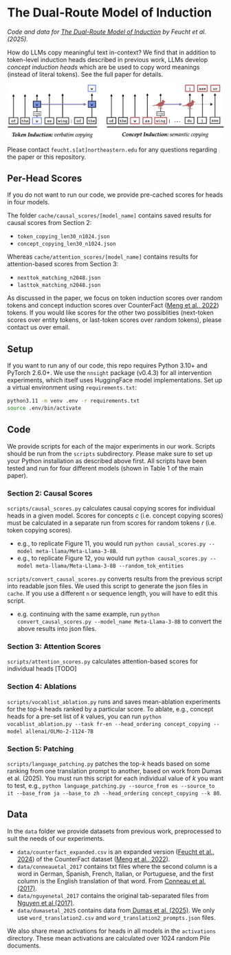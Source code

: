 # The Dual-Route Model of Induction

*Code and data for [The Dual-Route Model of Induction](https://dualroute.baulab.info) by Feucht et al. (2025).*

How do LLMs copy meaningful text in-context? We find that in addition to token-level induction heads described in previous work, LLMs develop *concept induction heads* which are be used to copy word meanings (instead of literal tokens). See the full paper for details. 

![figure1](figure1.png)

Please contact `feucht.s[at]northeastern.edu` for any questions regarding the paper or this repository. 


## Per-Head Scores
If you do not want to run our code, we provide pre-cached scores for heads in four models. 

The folder `cache/causal_scores/[model_name]` contains saved results for causal scores from Section 2:
- `token_copying_len30_n1024.json`
- `concept_copying_len30_n1024.json`

Whereas `cache/attention_scores/[model_name]` contains results for attention-based scores from Section 3:
- `nexttok_matching_n2048.json`
- `lasttok_matching_n2048.json`

As discussed in the paper, we focus on token induction scores over random tokens and concept induction scores over CounterFact ([Meng et al., 2022](https://rome.baulab.info/)) tokens. If you would like scores for the other two possiblities (next-token scores over entity tokens, or last-token scores over random tokens), please contact us over email.

## Setup 
If you want to run any of our code, this repo requires Python 3.10+ and PyTorch 2.6.0+. We use the `nnsight` package (v0.4.3) for all intervention experiments, which itself uses HuggingFace model implementations. Set up a virtual environment using `requirements.txt`:

```bash
python3.11 -m venv .env -r requirements.txt
source .env/bin/activate
```

## Code

We provide scripts for each of the major experiments in our work. Scripts should be run from the `scripts` subdirectory. Please make sure to set up your Python installation as described above first. All scripts have been tested and run for four different models (shown in Table 1 of the main paper). 

### Section 2: Causal Scores
`scripts/causal_scores.py` calculates causal copying scores for individual heads in a given model. Scores for concepts $c$ (i.e. concept copying scores) must be calculated in a separate run from scores for random tokens $r$ (i.e. token copying scores). 
- e.g., to replicate Figure 11, you would run `python causal_scores.py --model meta-llama/Meta-Llama-3-8B`. 
- e.g., to replicate Figure 12, you would run `python causal_scores.py --model meta-llama/Meta-Llama-3-8B --random_tok_entities`

`scripts/convert_causal_scores.py` converts results from the previous script into readable json files. We used this script to generate the json files in `cache`. If you use a different `n` or sequence length, you will have to edit this script. 
- e.g. continuing with the same example, run `python convert_causal_scores.py --model_name Meta-Llama-3-8B` to convert the above results into json files. 

### Section 3: Attention Scores
`scripts/attention_scores.py` calculates attention-based scores for individual heads [TODO]

### Section 4: Ablations
`scripts/vocablist_ablation.py` runs and saves mean-ablation experiments for the top-*k* heads ranked by a particular score. To ablate, e.g., concept heads for a pre-set list of *k* values, you can run `python vocablist_ablation.py --task fr-en --head_ordering concept_copying --model allenai/OLMo-2-1124-7B`

### Section 5: Patching
`scripts/language_patching.py` patches the top-*k* heads based on some ranking from one translation prompt to another, based on work from Dumas et al. (2025). You must run this script for each individual value of *k* you want to test, e.g., `python language_patching.py --source_from es --source_to it --base_from ja --base_to zh --head_ordering concept_copying --k 80`. 


## Data
In the `data` folder we provide datasets from previous work, preprocessed to suit the needs of our experiments.
- `data/counterfact_expanded.csv` is an expanded version ([Feucht et al., 2024](https://footprints.baulab.info/)) of the CounterFact dataset ([Meng et al., 2022](https://rome.baulab.info/)). 
- `data/conneauetal_2017` contains txt files where the second column is a word in German, Spanish, French, Italian, or Portuguese, and the first column is the English translation of that word. From [Conneau et al. (2017)](https://arxiv.org/abs/1710.04087). 
- `data/nguyenetal_2017` contains the original tab-separated files from [Nguyen et al (2017)](https://aclanthology.org/E17-1008/).
- `data/dumasetal_2025` contains data from[ Dumas et al. (2025)](https://arxiv.org/abs/2411.08745). We only use `word_translation2.csv` and `word_translation2_prompts.json` files. 

We also share mean activations for heads in all models in the `activations` directory. These mean activations are calculated over 1024 random Pile documents. 